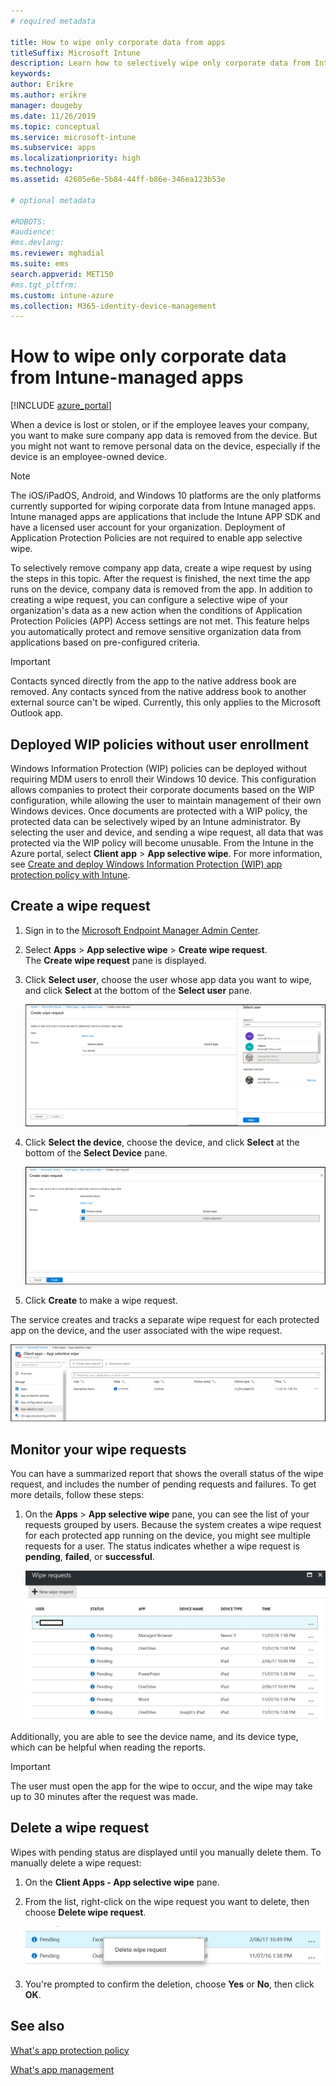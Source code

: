 ```yaml
---
# required metadata

title: How to wipe only corporate data from apps
titleSuffix: Microsoft Intune
description: Learn how to selectively wipe only corporate data from Intune-managed apps with Microsoft Intune.
keywords:
author: Erikre
ms.author: erikre
manager: dougeby
ms.date: 11/26/2019
ms.topic: conceptual
ms.service: microsoft-intune
ms.subservice: apps
ms.localizationpriority: high
ms.technology:
ms.assetid: 42605e6e-5b84-44ff-b86e-346ea123b53e

# optional metadata

#ROBOTS:
#audience:
#ms.devlang:
ms.reviewer: mghadial
ms.suite: ems
search.appverid: MET150
#ms.tgt_pltfrm:
ms.custom: intune-azure
ms.collection: M365-identity-device-management
---
```


# How to wipe only corporate data from Intune-managed apps

[!INCLUDE [azure_portal](../includes/azure_portal.md)]

When a device is lost or stolen, or if the employee leaves your company, you want to make sure company app data is removed from the device. But you might not want to remove personal data on the device, especially if the device is an employee-owned device.

>[!NOTE]
> The iOS/iPadOS, Android, and Windows 10 platforms are the only platforms currently supported for wiping corporate data from Intune managed apps. Intune managed apps are applications that include the Intune APP SDK and have a licensed user account for your organization. Deployment of Application Protection Policies are not required to enable app selective wipe.

To selectively remove company app data, create a wipe request by using the steps in this topic. After the request is finished, the next time the app runs on the device, company data is removed from the app. In addition to creating a wipe request, you can configure a selective wipe of your organization's data as a new action when the conditions of Application Protection Policies (APP) Access settings are not met. This feature helps you automatically protect and remove sensitive organization data from applications based on pre-configured criteria.

>[!IMPORTANT]
> Contacts synced directly from the app to the native address book are removed. Any contacts synced from the native address book to another external source can't be wiped. Currently, this only applies to the Microsoft Outlook app.

## Deployed WIP policies without user enrollment
Windows Information Protection (WIP) policies can be deployed without requiring MDM users to enroll their Windows 10 device. This configuration allows companies to protect their corporate documents based on the WIP configuration, while allowing the user to maintain management of their own Windows devices. Once documents are protected with a WIP policy, the protected data can be selectively wiped by an Intune administrator. By selecting the user and device, and sending a wipe request, all data that was protected via the WIP policy will become unusable. From the Intune in the Azure portal, select **Client app** > **App selective wipe**. For more information, see [Create and deploy Windows Information Protection (WIP) app protection policy with Intune](windows-information-protection-policy-create.md).

## Create a wipe request

1. Sign in to the [Microsoft Endpoint Manager Admin Center](https://go.microsoft.com/fwlink/?linkid=2109431).
2. Select **Apps** > **App selective wipe** > **Create wipe request**.<br>
   The **Create wipe request** pane is displayed.
3. Click **Select user**, choose the user whose app data you want to wipe, and click **Select** at the bottom of the **Select user** pane.

    ![Screenshot of the 'Select user' pane](./media/apps-selective-wipe/apps-selective-wipe-01.png)

4. Click **Select the device**, choose the device, and click **Select** at the bottom of the **Select Device** pane.

    ![Screenshot of 'Create wipe request' pane where device is selected](./media/apps-selective-wipe/apps-selective-wipe-02.png)

5. Click **Create** to make a wipe request.

The service creates and tracks a separate wipe request for each protected app on the device, and the user associated with the wipe request.

   ![Screenshot of 'Client apps - App selective wipe' pane](./media/apps-selective-wipe/apps-selective-wipe-03.png)

## Monitor your wipe requests

You can have a summarized report that shows the overall status of the wipe request, and includes the number of pending requests and failures. To get more details, follow these steps:

1. On the **Apps** > **App selective wipe** pane, you can see the list of your requests grouped by users. Because the system creates a wipe request for each protected app running on the device, you might see multiple requests for a user. The status indicates whether a wipe request is **pending**, **failed**, or **successful**.

    ![Screenshot of the wipe request status in the App selective wipe pane](./media/apps-selective-wipe/wipe-request-status-1.png)

Additionally, you are able to see the device name, and its device type, which can be helpful when reading the reports.

>[!IMPORTANT]
> The user must open the app for the wipe to occur, and the wipe may take up to 30 minutes after the request was made.

## Delete a wipe request

Wipes with pending status are displayed until you manually delete them. To manually delete a wipe request:

1. On the **Client Apps - App selective wipe** pane.

2. From the list, right-click on the wipe request you want to delete, then choose **Delete wipe request**.

    ![Screenshot of the wipe request list in the App selective wipe pane](./media/apps-selective-wipe/delete-wipe-request.png)

3. You're prompted to confirm the deletion, choose **Yes** or **No**, then click **OK**.

## See also
[What's app protection policy](app-protection-policy.md)

[What's app management](app-management.md)

